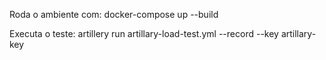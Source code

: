 Roda o ambiente com:
docker-compose up --build

Executa o teste:
artillery run artillary-load-test.yml --record --key artillary-key